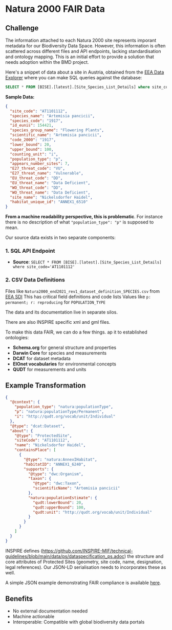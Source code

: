 # Natura 2000 FAIR Data 

## Challenge 
The information attached to each Natura 2000 site represents imporant metadata for our Biodiversity Data Space. 
However, this information is often scattered across different files and API endpoints, 
lacking standardisation and ontology mapping. This is an initial effort to provide a solution that needs adoption within the BMD project.

Here's a snippet of data about a site in Austria, obtained from the [EEA Data Explorer](https://discodata.eea.europa.eu/index.html#) where you can make SQL queries against the database:

```sql
SELECT * FROM [BISE].[latest].[Site_Species_List_Details] where site_code='AT1101112'
```

**Sample Data:**
```json
{
  "site_code": "AT1101112",
  "species_name": "Artemisia pancicii",
  "species_code": "1917",
  "id_eunis": 154421,
  "species_group_name": "Flowering Plants",
  "scientific_name": "Artemisia pancicii",
  "code_2000": "1917",
  "lower_bound": 20,
  "upper_bound": 100,
  "counting_unit": "i",
  "population_type": "p",
  "appears_number_sites": 7,
  "E27_threat_code": "VU",
  "E27_threat_name": "Vulnerable",
  "EU_threat_code": "DD",
  "EU_threat_name": "Data Deficient",
  "WO_threat_code": "DD",
  "WO_threat_name": "Data Deficient",
  "site_name": "Nickelsdorfer Haidel",
  "habitat_unique_id": "ANNEX1_6510"
}
```

**From a machine readability perspective, this is problematic**. For instance there is no description of what `"population_type": "p"` is supposed to mean.


Our source data exists in two separate components:

### 1. SQL API Endpoint
- **Source**: `SELECT * FROM [BISE].[latest].[Site_Species_List_Details] where site_code='AT1101112'`


### 2. CSV Data Definitions  
 Files like `Natura2000_end2021_rev1_dataset_definition_SPECIES.csv` from [EEA SDI](https://sdi.eea.europa.eu/data/5a2409fc-6ded-45d4-a161-5278c3c2e3a7)
 This has critical field definitions and code lists
 Values like `p: permanent; r: reproducing` for `POPULATION_TYPE`

The data and its documentation live in separate silos. 

There are also INSPIRE specific xml and gml files. 


To make this data FAIR, we can do a few things. ap it to established ontologies:

- **Schema.org** for general structure and properties 
- **Darwin Core** for species and measurements  
- **DCAT** for dataset metadata
- **EIOnet vocabularies** for environmental concepts
- **QUDT** for measurements and units

## Example Transformation

```json
{
  "@context": {
    "population_type": "natura:populationType",
    "p": "natura:populationType/Permanent",
    "i": "http://qudt.org/vocab/unit/Individual"
  },
  "@type": "dcat:Dataset",
  "about": {
    "@type": "ProtectedSite",
    "siteCode": "AT1101112",
    "name": "Nickelsdorfer Haidel",
    "containsPlace": [
      {
        "@type": "natura:AnnexIHabitat",
        "habitatID": "ANNEX1_6240",
        "supports": {
          "@type": "dwc:Organism",
          "taxon": {
            "@type": "dwc:Taxon",
            "scientificName": "Artemisia pancicii"
          },
          "natura:populationEstimate": {
            "qudt:lowerBound": 20,
            "qudt:upperBound": 100,
            "qudt:unit": "http://qudt.org/vocab/unit/Individual"
          }
        }
      }
    ]
  }
}
```

INSPIRE defines (https://github.com/INSPIRE-MIF/technical-guidelines/blob/main/data/ps/dataspecification_ps.adoc) the structure and core attributes of Protected Sites (geometry, site code, name, designation, legal references). 
Our JSON-LD serialisation needs to incorporates these as well. 

A simple JSON example demonstrating FAIR compliance is available [here](https://github.com/Biodiversity-Meets-Data/BiodiversityDataSpace/blob/main/bmd-site-example.json).

## Benefits

-  No external documentation needed
- Machine actionable
- Interoperable: Compatible with global biodiversity data portals

